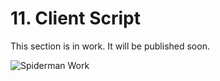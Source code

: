 # 11. Client Script

This section is in work. It will be published soon.

![Spiderman Work](/images/Spiderman_work.png)